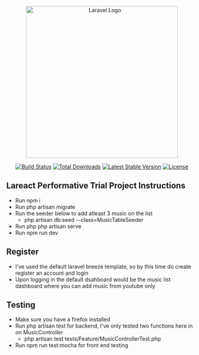 <p align="center"><a href="https://laravel.com" target="_blank"><img src="https://raw.githubusercontent.com/laravel/art/master/logo-lockup/5%20SVG/2%20CMYK/1%20Full%20Color/laravel-logolockup-cmyk-red.svg" width="400" alt="Laravel Logo"></a></p>

<p align="center">
<a href="https://github.com/laravel/framework/actions"><img src="https://github.com/laravel/framework/workflows/tests/badge.svg" alt="Build Status"></a>
<a href="https://packagist.org/packages/laravel/framework"><img src="https://img.shields.io/packagist/dt/laravel/framework" alt="Total Downloads"></a>
<a href="https://packagist.org/packages/laravel/framework"><img src="https://img.shields.io/packagist/v/laravel/framework" alt="Latest Stable Version"></a>
<a href="https://packagist.org/packages/laravel/framework"><img src="https://img.shields.io/packagist/l/laravel/framework" alt="License"></a>
</p>

## Lareact Performative Trial Project Instructions
* Run npm i
* Run php artisan migrate
* Run the seeder below to add atleast 3 music on the list
    * php artisan db:seed --class=MusicTableSeeder
* Run php php artisan serve
* Run npm run dev

## Register
* I've used the default laravel breeze template, so by this time do create register an account and login
* Upon logging in the default dsahboard would be the music list dashboard where you can add music from youtube only

## Testing
* Make sure you have a firefox installed
* Run php artisan test for backend, I've only tested two functions here in on MusicController
    * php artisan test tests/Feature/MusicControllerTest.php
* Run npm run test:mocha for front end testing
